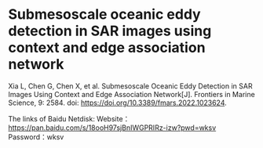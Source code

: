 # Submesoscale oceanic eddy detection in SAR images using context and edge association network

Xia L, Chen G, Chen X, et al. Submesoscale Oceanic Eddy Detection in SAR Images Using Context and Edge Association Network[J]. Frontiers in Marine Science, 9: 2584. doi: https://doi.org/10.3389/fmars.2022.1023624.

The links of Baidu Netdisk:
Website：https://pan.baidu.com/s/18ooH97sjBnIWGPRIRz-izw?pwd=wksv
Password：wksv
